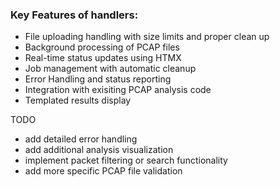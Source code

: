 ### Key Features of handlers:
- File uploading handling with size limits and proper clean up 
- Background processing of PCAP files
- Real-time status updates using HTMX
- Job management with automatic cleanup
- Error Handling and status reporting
- Integration with exisiting PCAP analysis code
- Templated results display 


TODO
- add detailed error handling
- add additional analysis visualization
- implement packet filtering or search functionality
- add more specific PCAP file validation


